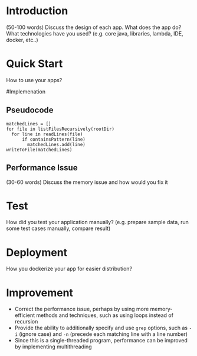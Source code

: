 # Introduction
(50-100 words)
Discuss the design of each app. What does the app do? What technologies have you used? (e.g. core java, libraries, lambda, IDE, docker, etc..)


# Quick Start
How to use your apps? 

#Implemenation
## Pseudocode
```
matchedLines = []
for file in listFilesRecursively(rootDir)
  for line in readLines(file)
      if containsPattern(line)
        matchedLines.add(line)
writeToFile(matchedLines)
```

## Performance Issue
(30-60 words)
Discuss the memory issue and how would you fix it

# Test
How did you test your application manually? (e.g. prepare sample data, run some test cases manually, compare result)

# Deployment
How you dockerize your app for easier distribution?

# Improvement
- Correct the performance issue, perhaps by using more memory-efficient methods and techniques, such as using loops instead of recursion
- Provide the ability to additionally specify and use `grep` options, such as `-i` (ignore case) and `-n` (precede each matching line with a line number)
- Since this is a single-threaded program, performance can be improved by implementing multithreading
